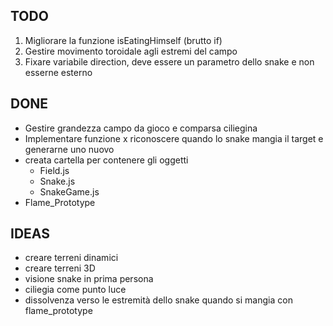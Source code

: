 ## TODO
1. Migliorare la funzione isEatingHimself (brutto if)
2. Gestire movimento toroidale agli estremi del campo
3. Fixare variabile direction, deve essere un parametro dello snake e non esserne esterno

## DONE
- Gestire grandezza campo da gioco e comparsa ciliegina
- Implementare funzione x riconoscere quando lo snake mangia il target e generarne uno nuovo
- creata cartella per contenere gli oggetti
	- Field.js
	- Snake.js
	- SnakeGame.js
- Flame_Prototype

## IDEAS
- creare terreni dinamici
- creare terreni 3D
- visione snake in prima persona
- ciliegia come punto luce
- dissolvenza verso le estremità dello snake quando si mangia con flame_prototype
